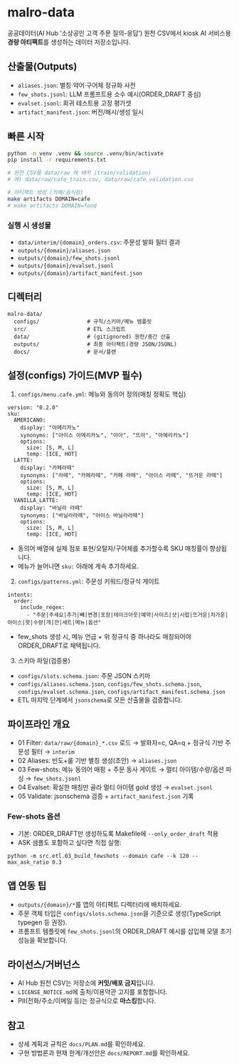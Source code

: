 # malro-data

공공데이터(AI Hub ‘소상공인 고객 주문 질의-응답’) 원천 CSV에서 kiosk AI 서비스용 **경량 아티팩트**를 생성하는 데이터 저장소입니다.

## 산출물(Outputs)
- `aliases.json`: 별칭·약어·구어체 정규화 사전
- `few_shots.jsonl`: LLM 프롬프트용 소수 예시(ORDER_DRAFT 중심)
- `evalset.jsonl`: 회귀 테스트용 고정 평가셋
- `artifact_manifest.json`: 버전/해시/생성 일시

## 빠른 시작
```bash
python -m venv .venv && source .venv/bin/activate
pip install -r requirements.txt

# 원천 CSV를 data/raw 에 배치 (train/validation)
# 예) data/raw/cafe_train.csv, data/raw/cafe_validation.csv

# 아티팩트 생성 (카페/음식점)
make artifacts DOMAIN=cafe
# make artifacts DOMAIN=food
```

### 실행 시 생성물
- `data/interim/{domain}_orders.csv`: 주문성 발화 필터 결과
- `outputs/{domain}/aliases.json`
- `outputs/{domain}/few_shots.jsonl`
- `outputs/{domain}/evalset.jsonl`
- `outputs/{domain}/artifact_manifest.json`

## 디렉터리
```
malro-data/
  configs/               # 규칙/스키마/메뉴 템플릿
  src/                   # ETL 스크립트
  data/                  # (gitignored) 원천/중간 산출
  outputs/               # 최종 아티팩트(경량 JSON/JSONL)
  docs/                  # 문서/플랜
```

## 설정(configs) 가이드(MVP 필수)

1) `configs/menu.cafe.yml`: 메뉴와 동의어 정의(매칭 정확도 핵심)
```
version: "0.2.0"
sku:
  AMERICANO:
    display: "아메리카노"
    synonyms: ["아이스 아메리카노", "아아", "뜨아", "아메리카노"]
    options:
      size: [S, M, L]
      temp: [ICE, HOT]
  LATTE:
    display: "카페라떼"
    synonyms: ["라떼", "카페라떼", "카페 라떼", "아이스 라떼", "뜨거운 라떼"]
    options:
      size: [S, M, L]
      temp: [ICE, HOT]
  VANILLA_LATTE:
    display: "바닐라 라떼"
    synonyms: ["바닐라라떼", "아이스 바닐라라떼"]
    options:
      size: [S, M, L]
      temp: [ICE, HOT]
```
- 동의어 배열에 실제 점포 표현/오탈자/구어체를 추가할수록 SKU 매칭률이 향상됩니다.
- 메뉴가 늘어나면 `sku:` 아래에 계속 추가하세요.

2) `configs/patterns.yml`: 주문성 키워드/정규식 게이트
```
intents:
  order:
    include_regex:
      - "주문|주세요|추가|빼|변경|포장|테이크아웃|예약|사이즈|샷|시럽|뜨거운|차가운|아이스|핫|수량|개|잔|세트|메뉴|옵션"
```
- few_shots 생성 시, 메뉴 언급 + 위 정규식 중 하나라도 매칭되어야 ORDER_DRAFT로 채택됩니다.

3) 스키마 파일(검증용)
- `configs/slots.schema.json`: 주문 JSON 스키마
- `configs/aliases.schema.json`, `configs/few_shots.schema.json`, `configs/evalset.schema.json`, `configs/artifact_manifest.schema.json`
- ETL 마지막 단계에서 `jsonschema`로 모든 산출물을 검증합니다.

## 파이프라인 개요
- 01 Filter: `data/raw/{domain}_*.csv` 로드 → 발화자=c, QA=q + 정규식 기반 주문성 필터 → `interim`
- 02 Aliases: 빈도+룰 기반 별칭 생성(초안) → `aliases.json`
- 03 Few-shots: 메뉴 동의어 매핑 + 주문 동사 게이트 → 멀티 아이템/수량/옵션 파싱 → `few_shots.jsonl`
- 04 Evalset: 확실한 매칭만 골라 멀티 아이템 gold 생성 → `evalset.jsonl`
- 05 Validate: jsonschema 검증 + `artifact_manifest.json` 기록

### Few-shots 옵션
- 기본: ORDER_DRAFT만 생성하도록 Makefile에 `--only_order_draft` 적용
- ASK 샘플도 포함하고 싶다면 직접 실행:
```
python -m src.etl.03_build_fewshots --domain cafe --k 120 --max_ask_ratio 0.3
```

## 앱 연동 팁
- `outputs/{domain}/*`를 앱의 아티팩트 디렉터리에 배치하세요.
- 주문 객체 타입은 `configs/slots.schema.json`을 기준으로 생성(TypeScript typegen 등 권장).
- 프롬프트 템플릿에 `few_shots.jsonl`의 ORDER_DRAFT 예시를 삽입해 모델 초기 성능을 확보합니다.

## 라이선스/거버넌스
- AI Hub 원천 CSV는 저장소에 **커밋/배포 금지**입니다.
- `LICENSE_NOTICE.md`에 출처/이용약관 고지를 포함합니다.
- PII(전화/주소/이메일 등)는 정규식으로 **마스킹**합니다.

## 참고
- 상세 계획과 규칙은 `docs/PLAN.md`를 확인하세요.
 - 구현 방법론과 현재 한계/개선안은 `docs/REPORT.md`를 확인하세요.
